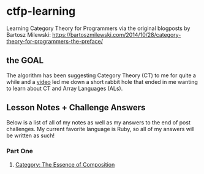 # ctfp-learning
Learning Category Theory for Programmers via the original blogposts by Bartosz Milewski: https://bartoszmilewski.com/2014/10/28/category-theory-for-programmers-the-preface/

## the GOAL
The algorithm has been suggesting Category Theory (CT) to me for quite a while and a [video](https://www.youtube.com/watch?v=iTC1EiX5bM0) led me down a short rabbit hole that ended in me wanting to learn about CT and Array Languages (ALs).

## Lesson Notes + Challenge Answers
Below is a list of all of my notes as well as my answers to the end of post challenges. My current favorite language is Ruby, so all of my answers will be written as such!

### Part One
  1. [Category: The Essence of Composition](post-1)
